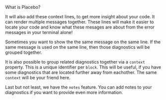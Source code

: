 What is Placebo?



It will also add these context lines, to get more insight about your code.
It can render multiple messages together.
These lines will make it easier to locate your code and know what these mesages
are about from the error messages in your terminal alone!



Sometimes you want to show the the same message on the same line. If the same
message is used on the same line, then those diagnostics will be grouped
together.



It is also possible to group related diagnostics together via a `context`
property. This is a unique identifier per `block`. This will be useful, if you
have some diagnostics that are located further away from eachother. The same
`context` will be your friend here.



Last but not least, we have the `notes` feature. You can add notes to your
diagnostics if you want to provide even more information.

